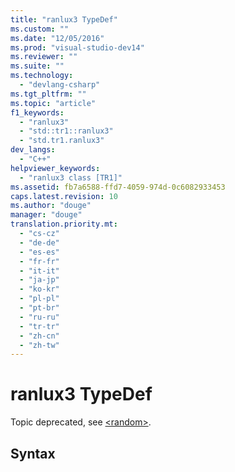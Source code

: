 ```yaml
---
title: "ranlux3 TypeDef"
ms.custom: ""
ms.date: "12/05/2016"
ms.prod: "visual-studio-dev14"
ms.reviewer: ""
ms.suite: ""
ms.technology: 
  - "devlang-csharp"
ms.tgt_pltfrm: ""
ms.topic: "article"
f1_keywords: 
  - "ranlux3"
  - "std::tr1::ranlux3"
  - "std.tr1.ranlux3"
dev_langs: 
  - "C++"
helpviewer_keywords: 
  - "ranlux3 class [TR1]"
ms.assetid: fb7a6588-ffd7-4059-974d-0c6082933453
caps.latest.revision: 10
ms.author: "douge"
manager: "douge"
translation.priority.mt: 
  - "cs-cz"
  - "de-de"
  - "es-es"
  - "fr-fr"
  - "it-it"
  - "ja-jp"
  - "ko-kr"
  - "pl-pl"
  - "pt-br"
  - "ru-ru"
  - "tr-tr"
  - "zh-cn"
  - "zh-tw"
---
```

# ranlux3 TypeDef
Topic deprecated, see [\<random>](../Topic/%3Crandom%3E.md).  
  
## Syntax
